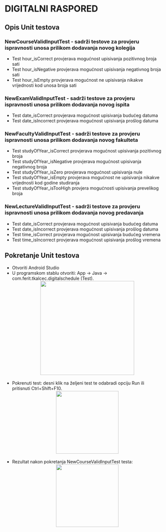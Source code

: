 # DIGITALNI RASPORED 

## Opis Unit testova

###  NewCourseValidInputTest - sadrži testove za provjeru ispravnosti unosa prilikom dodavanja novog kolegija
* Test hour_isCorrect provjerava mogućnost upisivanja pozitivnog broja sati
* Test hour_isNegative provjerava mogućnost upisivanja negativnog broja sati 
* Test hour_isEmpty provjerava mogućnost ne upisivanja nikakve vrijednosti kod unosa broja sati

###  NewExamValidInputTest - sadrži testove za provjeru ispravnosti unosa prilikom dodavanja novog ispita
* Test date_isCorrect provjerava mogućnost upisivanja budućeg datuma
* Test date_isIncorrect provjerava mogućnost upisivanja prošlog datuma

###  NewFacultyValidInputTest - sadrži testove za provjeru ispravnosti unosa prilikom dodavanja novog fakulteta
* Test studyOfYear_isCorrect provjerava mogućnost upisivanja pozitivnog broja
* Test studyOfYear_isNegative provjerava mogućnost upisivanja negativnog broja
* Test studyOfYear_isZero provjerava mogućnost upisivanja nule
* Test studyOfYear_isEmpty provjerava mogućnost ne upisivanja nikakve vrijednosti kod godine studiranja
* Test studyOfYear_isTooHigh provjera mogućnosti upisivanja prevelikog broja

###  NewLectureValidInputTest - sadrži testove za provjeru ispravnosti unosa prilikom dodavanja novog predavanja
* Test date_isCorrect provjerava mogućnost upisivanja budućeg datuma
* Test date_isIncorrect provjerava mogućnost upisivanja prošlog datuma
* Test time_isCorrect provjerava mogućnost upisivanja budućeg vremena
* Test time_isIncorrect provjerava mogućnost upisivanja prošlog vremena

## Pokretanje Unit testova

* Otvoriti Android Studio
* U programskom stablu otvoriti: App -> Java -> com.ferit.tkalcec.digitalschedule (Test). <br>
  <div align="center"><img src="https://i.imgur.com/HAYTU6d.png" width="300"></div><br>
* Pokrenuti test: desni klik na željeni test te odabradi opciju Run <NazivTesta> ili pritisnuti Ctrl+Shift+F10. <br>
  <div align="center"><img src="https://i.imgur.com/hmDtfTf.png" width="200"></div><br>
* Rezultat nakon pokretanja NewCourseValidInputTest testa:<br>
  <div align="center"><img src="https://i.imgur.com/7cJr7qD.png" width="200"></div><br>
